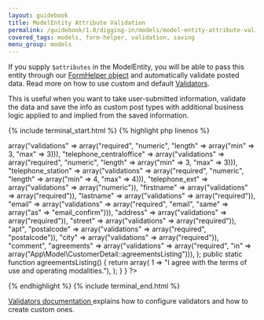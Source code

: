 ```yaml
---
layout: guidebook
title: ModelEntity Attribute Validation
permalink: /guidebook/1.0/digging-in/models/model-entity-attribute-validation/
covered_tags: models, form-helper, validation, saving
menu_group: models
---
```


If you supply `$attributes` in the ModelEntity, you will be able to pass this entity through our [FormHelper object](/guidebook/1.0/digging-in/helpers/form-helper/) and automatically validate posted data. Read more on how to use custom and default [Validators](/guidebook/1.0/digging-in/validators/).

This is useful when you want to take user-submitted information, validate the data and save the info as custom post types with additional business logic applied to and implied from the saved information.

{% include terminal_start.html %}
{% highlight php linenos %}
<?php
namespace App\Model\Entity;

class CustomerDetailEntity extends AppCustomPostType {
{
    public $attributes = array(
        "telephone_area"            => array("validations" => array("required", "numeric", "length" => array("min" => 3, "max" => 3))),
        "telephone_centraloffice"   => array("validations" => array("required", "numeric", "length" => array("min" => 3, "max" => 3))),
        "telephone_station"         => array("validations" => array("required", "numeric", "length" => array("min" => 4, "max" => 4))),
        "telephone_ext"             => array("validations" => array("numeric")),
        "firstname"     => array("validations" => array("required")),
        "lastname"      => array("validations" => array("required")),
        "email"         => array("validations" => array("required", "email", "same" => array("as" => "email_confirm"))),
        "address"       => array("validations" => array("required")),
        "street"        => array("validations" => array("required")),
        "apt",
        "postalcode"    => array("validations" => array("required", "postalcode")),
        "city"          => array("validations" => array("required")),
        "comment",
        "agreements"              => array("validations" => array("required", "in" => array("App\Model\CustomerDetail::agreementsListing"))),
    );

    public static function agreementsListing()
    {
        return array(
            1 => "I agree with the terms of use and operating modalities."),
        );
    }
}
?>
{% endhighlight %}
{% include terminal_end.html %}

[Validators documentation ](/guidebook/1.0/digging-in/validators/) explains how to configure validators and how to create custom ones.
